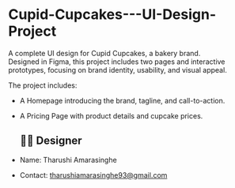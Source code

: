 # Cupid-Cupcakes---UI-Design-Project

A complete UI design for Cupid Cupcakes, a bakery brand.  
Designed in Figma, this project includes two pages and interactive prototypes, focusing on brand identity, usability, and visual appeal.

The project includes:
- A Homepage introducing the brand, tagline, and call-to-action.  
- A Pricing Page with product details and cupcake prices.

  ## 👩‍🎨 Designer
- Name: Tharushi Amarasinghe
- Contact: tharushiamarasinghe93@gmail.com
